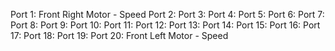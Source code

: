 Port 1: Front Right Motor - Speed
Port 2:
Port 3:
Port 4:
Port 5:
Port 6:
Port 7:
Port 8:
Port 9:
Port 10:
Port 11:
Port 12:
Port 13:
Port 14:
Port 15:
Port 16:
Port 17:
Port 18:
Port 19:
Port 20: Front Left Motor - Speed